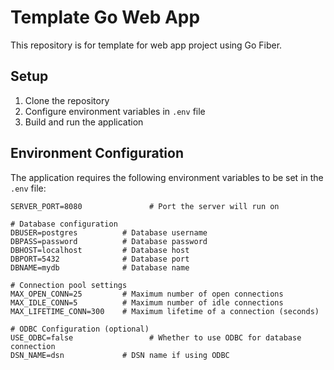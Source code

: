 # Template Go Web App

This repository is for template for web app project using Go Fiber.

## Setup

1. Clone the repository
2. Configure environment variables in `.env` file
3. Build and run the application

## Environment Configuration

The application requires the following environment variables to be set in the `.env` file:

```properties
SERVER_PORT=8080               # Port the server will run on

# Database configuration
DBUSER=postgres          # Database username
DBPASS=password          # Database password
DBHOST=localhost         # Database host
DBPORT=5432              # Database port
DBNAME=mydb              # Database name

# Connection pool settings
MAX_OPEN_CONN=25         # Maximum number of open connections
MAX_IDLE_CONN=5          # Maximum number of idle connections
MAX_LIFETIME_CONN=300    # Maximum lifetime of a connection (seconds)

# ODBC Configuration (optional)
USE_ODBC=false                 # Whether to use ODBC for database connection
DSN_NAME=dsn             # DSN name if using ODBC

